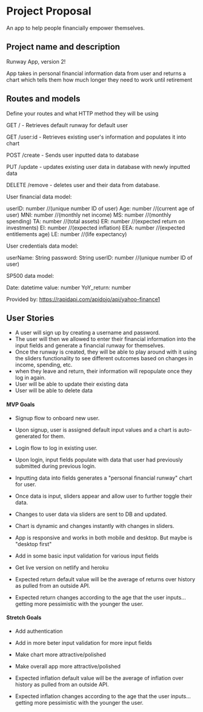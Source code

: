 # Project Proposal
An app to help people financially empower themselves.

## Project name and description
Runway App, version 2!

App takes in personal financial information data from user and returns a chart which tells them how much longer they need to work until retirement

## Routes and models
Define your routes and what HTTP method they will be using

GET / - Retrieves default runway for default user

GET /user:id - Retrieves existing user's information and populates it into chart

POST /create - Sends user inputted data to database

PUT /update - updates existing user data in database with newly inputted data

DELETE /remove - deletes user and their data from database.

User financial data model:

userID: number //(unique number ID of user)
Age: number //(current age of user)
MNI: number //(monthly net income)
MS: number //(monthly spending)
TA: number //(total assets)
ER: number //(expected return on investments)
EI: number //(expected inflation)
EEA: number //(expected entitlements age)
LE: number //(life expectancy)

User credentials data model:

userName: String
password: String
userID: number //(unique number ID of user)

SP500 data model:

Date: datetime
value: number
YoY_return: number

Provided by: https://rapidapi.com/apidojo/api/yahoo-finance1


## User Stories

- A user will sign up by creating a username and password.
- The user will then we allowed to enter their financial information into the input fields and generate a financial runway for themselves.
- Once the runway is created, they will be able to play around with it using the sliders functionality to see different outcomes based on changes
in income, spending, etc.
- when they leave and return, their information will repopulate once they log in again.
- User will be able to update their existing data
- User will be able to delete data

#### MVP Goals

- Signup flow to onboard new user.
- Upon signup, user is assigned default input values and a chart is auto-generated for them.
- Login flow to log in existing user.
- Upon login, input fields populate with data that user had previously submitted during previous login.

- Inputting data into fields generates a "personal financial runway" chart for user.
- Once data is input, sliders appear and allow user to further toggle their data.
- Changes to user data via sliders are sent to DB and updated.
- Chart is dynamic and changes instantly with changes in sliders.

- App is responsive and works in both mobile and desktop. But maybe is "desktop first"

- Add in some basic input validation for various input fields

- Get live version on netlify and heroku

- Expected return default value will be the average of returns over history as pulled from an outside API.
- Expected return changes according to the age that the user inputs... getting more pessimistic with the younger the user.

#### Stretch Goals

- Add authentication
- Add in more beter input validation for more input fields
- Make chart more attractive/polished
- Make overall app more attractive/polished

- Expected inflation default value will be the average of inflation over history as pulled from an outside API.
- Expected inflation changes according to the age that the user inputs... getting more pessimistic with the younger the user.